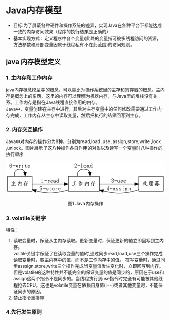 # Java内存模型

- 目标:为了屏蔽各种硬件和操作系统的差异，实现Java在各种平台下都能达成一致的内存访问效果（程序的执行结果是正确的）
- 基本实现方式：定义程序中各个变量(此处的变量指可被多线程访问的资源，方法参数和局部变量因属于线程私有不在此范围)的访问规则。
## java 内存模型定义
### 1. 主内存和工作内存
java内存概念模型中的概念，可以类比为操作系统里的主存和寄存器的概念。主内存是概念上的东西，这里的内存可以理解为机器内存，与Java里的堆栈没有关系。工作内存是指在Java线程直接作用的内存。  
Java中，变量创建在主存中进行，其后对主存变量中的任何修改需要通过工作内存完成，工作内存从主存中读取变量，然后把执行的结果回写到主存。
### 2. 内存交互操作
Java中对内存的操作分为8种，分别为read,load ,use ,assign,store,write ,lock ,unlock。图片展示了这八种操作各自作用的对象以及读写一个变量时八种操作的执行顺序
<center>
<img src="./pic/java内存模型.png">

图1 Java内存操作
</center>

### 3. volatile关键字

特性：  
1. 读取变量时，保证从主内存读取。更新变量时，保证更新的值立即回写到主内存。     
volitile关键字保证了在读取变量的值时,通过同步read,load,use三个操作完成读取变量时，取主内存中的值，而不是工作内存中的值。
在写变量时，通过同步asssign,store,write三个操作完成当变量值发生变化时，立即回写到内存。  
但是volatile的这种特性并不能完全的保证变量的值是同步的，原因在于use和assign这两个指令不是同步的。当线程执行到use指令时完全有可能被其他线程抢去CPU。这也是volatile变量在依赖自身值(i++)或者其他变量时，不能保证同步的原因。   
2. 禁止指令重排序


### 4.先行发生原则


